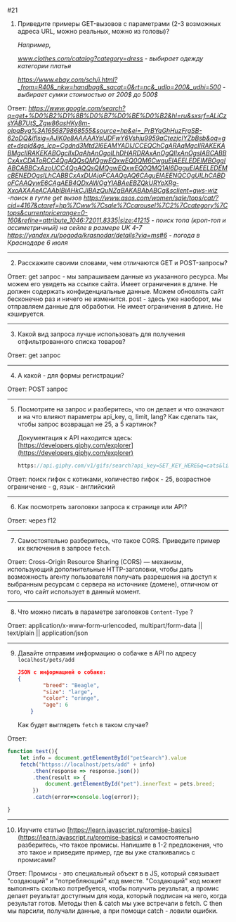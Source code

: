 #21

1. Приведите примеры GET-вызовов с параметрами (2-3 возможных адреса URL, можно реальных, можно из головы)?
    
    *Например,* 
    
    *www.clothes.com/catalog?category=dress - выбирает одежду категории платья*
    
    *https://www.ebay.com/sch/i.html?_from=R40&_nkw=handbag&_sacat=0&rt=nc&_udlo=200&_udhi=500 - выбирает сумки стоимостью от 200$ до 500$* 

Ответ: *https://www.google.com/search?q=get+%D0%B2%D1%8B%D0%B7%D0%BE%D0%B2&hl=ru&sxsrf=ALiCzsYAB7UtS_Zgw86asHKy8m-olpqBvg%3A1656879868555&source=hp&ei=_PrBYqGhHuzFrgSB-62oDQ&iflsig=AJiK0e8AAAAAYsIJDFwY6Vshju9959aCtezjcIYZbBsb&oq=get+dspjd&gs_lcp=Cgdnd3Mtd2l6EAMYADIJCCEQChCgARAqMgcIIRAKEKABMgcIIRAKEKABOgcIIxDqAhAnOgoILhDHARDRAxAnOgQIIxAnOgsIABCABBCxAxCDAToRCC4QgAQQsQMQgwEQxwEQ0QM6CwguEIAEELEDEIMBOggIABCABBCxAzoUCC4QgAQQsQMQgwEQxwEQ0QMQ1AI6DgguEIAEELEDEMcBENEDOgsILhCABBCxAxDUAjoFCAAQgAQ6CAguEIAEENQCOgUILhCABDoFCAAQywE6CAgAEB4QDxAWOgYIABAeEBZQkURYoXRg-XxoAXAAeACAAbIBiAHkCJIBAzQuNZgBAKABAbABCg&sclient=gws-wiz -поиск в гугле get вызов* 
*https://www.asos.com/women/sale/tops/cat/?cid=4167&ctaref=hp%7Cww%7Csale%7Ccarousel%7C2%7Ccategory%7Ctops&currentpricerange=0-160&refine=attribute_1046:72011,8335|size:41215 - поиск топа (кроп-топ и ассиметричный) на сейле в размере UK 4-7*
*https://yandex.ru/pogoda/krasnodar/details?via=ms#6 - погода в Краснодаре 6 июля* 
*** 
2. Расскажите своими словами, чем отличаются GET и POST-запросы?

Ответ: get запрос - мы запрашиваем данные из указанного ресурса. Мы можем его увидеть на ссылке сайта. Имеет ограничения в длине. Не должен содержать конфиденциальные данные. Можем обновлять сайт бесконечно раз и ничего не изменится. post - здесь уже наоборот, мы отправляем данные для обработки. Не имеет ограничения в длине. Не кэшируется.
***
3. Какой вид запроса лучше использовать для получения отфильтрованного списка товаров? 

Ответ: get запрос 
***
4. А какой - для формы регистрации? 

Ответ: POST запрос
***
5. Посмотрите на запрос и разберитесь, что он делает и что означают и на что влияют параметры api_key, q, limit, lang? Как сделать так, чтобы запрос возвращал не 25, а 5 картинок? 
    
    Документация к API находится здесь: [https://developers.giphy.com/explorer](https://developers.giphy.com/explorer) 
    
    ```jsx
    https://api.giphy.com/v1/gifs/search?api_key=SET_KEY_HERE&q=cats&limit=25&offset=0&rating=g&lang=en
    ```

Ответ: поиск гифок с котиками, количество гифок - 25, возрастное ограничение - g, язык - английский
***
6. Как посмотреть заголовки запроса к странице или API?

Ответ: через f12
***
7. Самостоятельно разберитесь, что такое CORS. Приведите пример их включения в запросе `fetch`.

Ответ: Cross-Origin Resource Sharing (CORS) — механизм, использующий дополнительные HTTP-заголовки, чтобы дать возможность агенту пользователя получать разрешения на доступ к выбранным ресурсам с сервера на источнике (домене), отличном от того, что сайт использует в данный момент.
***
8. Что можно писать в параметре заголовков `Content-Type` ?

Ответ: application/x-www-form-urlencoded, multipart/form-data || text/plain || application/json
***
9. Давайте отправим информацию о собачке в API по адресу `localhost/pets/add` 
    
    ```json
    JSON с информацией о собаке:
    {
    		"breed": "Beagle",
    		"size": "large",
    		"color": "orange",
    		"age": 6
    	}
    ```
    
    Как будет выглядеть `fetch` в таком случае?


Ответ:
```js
function test(){
    let info = document.getElementById("petSearch").value
    fetch("httpss://localhost/pets/add" + info)
        .then(response => response.json())
        .then(result => {
            document.getElementById("pet").innerText = pets.breed;
        })
        .catch(error=>console.log(error));

}
```
***
10. Изучите статью [https://learn.javascript.ru/promise-basics](https://learn.javascript.ru/promise-basics) и самостоятельно разберитесь, что такое промисы. Напишите в 1-2 предложения, что это такое и приведите пример, где вы уже сталкивались с промисами?

Ответ: Промисы - это специальный объект в в JS, который связывает "создающий" и "потребляющий" код вместе. "Создающий" код может выполнять сколько потребуется, чтобы получить реузльтат, а промис делает реузльтат доступным для кода, который подписан на него, когда результат готов. Методы then & catch мы уже встречали в fetch. С then мы парсили, получали данные, а при помощи catch - ловили ошибки.